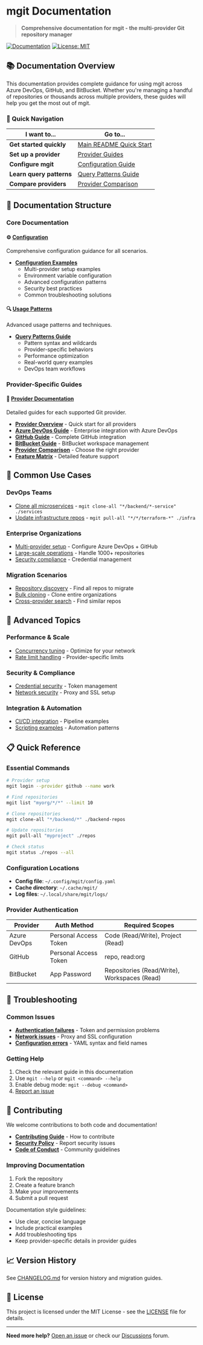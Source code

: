 # mgit Documentation

> **Comprehensive documentation for mgit - the multi-provider Git repository manager**

[![Documentation](https://img.shields.io/badge/docs-latest-blue.svg)](https://github.com/AeyeOps/mgit/tree/main/docs)
[![License: MIT](https://img.shields.io/badge/License-MIT-yellow.svg)](../LICENSE)

## 📚 Documentation Overview

This documentation provides complete guidance for using mgit across Azure DevOps, GitHub, and BitBucket. Whether you're managing a handful of repositories or thousands across multiple providers, these guides will help you get the most out of mgit.

### 🚀 Quick Navigation

| I want to... | Go to... |
|--------------|----------|
| **Get started quickly** | [Main README Quick Start](../README.md#5-minute-quick-start) |
| **Set up a provider** | [Provider Guides](#provider-specific-guides) |
| **Configure mgit** | [Configuration Guide](configuration/mgit-configuration-examples.md) |
| **Learn query patterns** | [Query Patterns Guide](usage/query-patterns.md) |
| **Compare providers** | [Provider Comparison](providers/provider-comparison-guide.md) |

## 📖 Documentation Structure

### Core Documentation

#### ⚙️ [Configuration](configuration/)
Comprehensive configuration guidance for all scenarios.

- **[Configuration Examples](configuration/mgit-configuration-examples.md)**
  - Multi-provider setup examples
  - Environment variable configuration
  - Advanced configuration patterns
  - Security best practices
  - Common troubleshooting solutions

#### 🔍 [Usage Patterns](usage/)
Advanced usage patterns and techniques.

- **[Query Patterns Guide](usage/query-patterns.md)**
  - Pattern syntax and wildcards
  - Provider-specific behaviors
  - Performance optimization
  - Real-world query examples
  - DevOps team workflows

### Provider-Specific Guides

#### 🔗 [Provider Documentation](providers/)
Detailed guides for each supported Git provider.

- **[Provider Overview](providers/README.md)** - Quick start for all providers
- **[Azure DevOps Guide](providers/azure-devops-usage-guide.md)** - Enterprise integration with Azure DevOps
- **[GitHub Guide](providers/github-usage-guide.md)** - Complete GitHub integration
- **[BitBucket Guide](providers/bitbucket-usage-guide.md)** - BitBucket workspace management
- **[Provider Comparison](providers/provider-comparison-guide.md)** - Choose the right provider
- **[Feature Matrix](providers/provider-feature-matrix.md)** - Detailed feature support

## 🎯 Common Use Cases

### DevOps Teams
- [Clone all microservices](usage/query-patterns.md#devops-team-patterns) - `mgit clone-all "*/backend/*-service" ./services`
- [Update infrastructure repos](usage/query-patterns.md#infrastructure-management) - `mgit pull-all "*/*/terraform-*" ./infra`

### Enterprise Organizations
- [Multi-provider setup](configuration/mgit-configuration-examples.md#multiple-provider-configuration) - Configure Azure DevOps + GitHub
- [Large-scale operations](usage/query-patterns.md#performance-optimization) - Handle 1000+ repositories
- [Security compliance](configuration/mgit-configuration-examples.md#security-best-practices) - Credential management

### Migration Scenarios
- [Repository discovery](usage/query-patterns.md#migration-and-audit-patterns) - Find all repos to migrate
- [Bulk cloning](../README.md#clone-multiple-repositories) - Clone entire organizations
- [Cross-provider search](providers/provider-comparison-guide.md#migration-considerations) - Find similar repos

## 🔧 Advanced Topics

### Performance & Scale
- [Concurrency tuning](configuration/mgit-configuration-examples.md#performance-tuning) - Optimize for your network
- [Rate limit handling](providers/provider-feature-matrix.md#rate-limits) - Provider-specific limits

### Security & Compliance
- [Credential security](configuration/mgit-configuration-examples.md#security-best-practices) - Token management
- [Network security](configuration/mgit-configuration-examples.md#proxy-configuration) - Proxy and SSL setup

### Integration & Automation
- [CI/CD integration](usage/query-patterns.md#cicd-integration-patterns) - Pipeline examples
- [Scripting examples](configuration/mgit-configuration-examples.md#automation-scripts) - Automation patterns

## 📋 Quick Reference

### Essential Commands
```bash
# Provider setup
mgit login --provider github --name work

# Find repositories
mgit list "myorg/*/*" --limit 10

# Clone repositories
mgit clone-all "*/backend/*" ./backend-repos

# Update repositories
mgit pull-all "myproject" ./repos

# Check status
mgit status ./repos --all
```

### Configuration Locations
- **Config file**: `~/.config/mgit/config.yaml`
- **Cache directory**: `~/.cache/mgit/`
- **Log files**: `~/.local/share/mgit/logs/`

### Provider Authentication
| Provider | Auth Method | Required Scopes |
|----------|-------------|-----------------|
| Azure DevOps | Personal Access Token | Code (Read/Write), Project (Read) |
| GitHub | Personal Access Token | repo, read:org |
| BitBucket | App Password | Repositories (Read/Write), Workspaces (Read) |

## 🐛 Troubleshooting

### Common Issues
- **[Authentication failures](configuration/mgit-configuration-examples.md#authentication-issues)** - Token and permission problems
- **[Network issues](configuration/mgit-configuration-examples.md#network-and-connectivity)** - Proxy and SSL configuration
- **[Configuration errors](configuration/mgit-configuration-examples.md#configuration-file-issues)** - YAML syntax and field names

### Getting Help
1. Check the relevant guide in this documentation
2. Use `mgit --help` or `mgit <command> --help`
3. Enable debug mode: `mgit --debug <command>`
4. [Report an issue](https://github.com/AeyeOps/mgit/issues)

## 🤝 Contributing

We welcome contributions to both code and documentation!

- **[Contributing Guide](../CONTRIBUTING.md)** - How to contribute
- **[Security Policy](../SECURITY.md)** - Report security issues
- **[Code of Conduct](../CODE_OF_CONDUCT.md)** - Community guidelines

### Improving Documentation
1. Fork the repository
2. Create a feature branch
3. Make your improvements
4. Submit a pull request

Documentation style guidelines:
- Use clear, concise language
- Include practical examples
- Add troubleshooting tips
- Keep provider-specific details in provider guides

## 📈 Version History

See [CHANGELOG.md](../CHANGELOG.md) for version history and migration guides.

## 📄 License

This project is licensed under the MIT License - see the [LICENSE](../LICENSE) file for details.

---

**Need more help?** [Open an issue](https://github.com/AeyeOps/mgit/issues) or check our [Discussions](https://github.com/AeyeOps/mgit/discussions) forum.